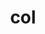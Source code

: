 ---
category: 3-letters
denotation: null
name: col
reference_link: https://www.etymonline.com/word/col
root_language: null
root_name: null
title: col
type: free
word_sums:
- respelling: col
  sum: 'Col + '
---